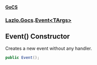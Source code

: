 #### [GoCS](./index.md 'index')
### [Lazlo.Gocs](./Lazlo-Gocs.md 'Lazlo.Gocs').[Event&lt;TArgs&gt;](./Lazlo-Gocs-Event-TArgs-.md 'Lazlo.Gocs.Event&lt;TArgs&gt;')
## Event() Constructor
Creates a new event without any handler.  
```C#
public Event();
```
